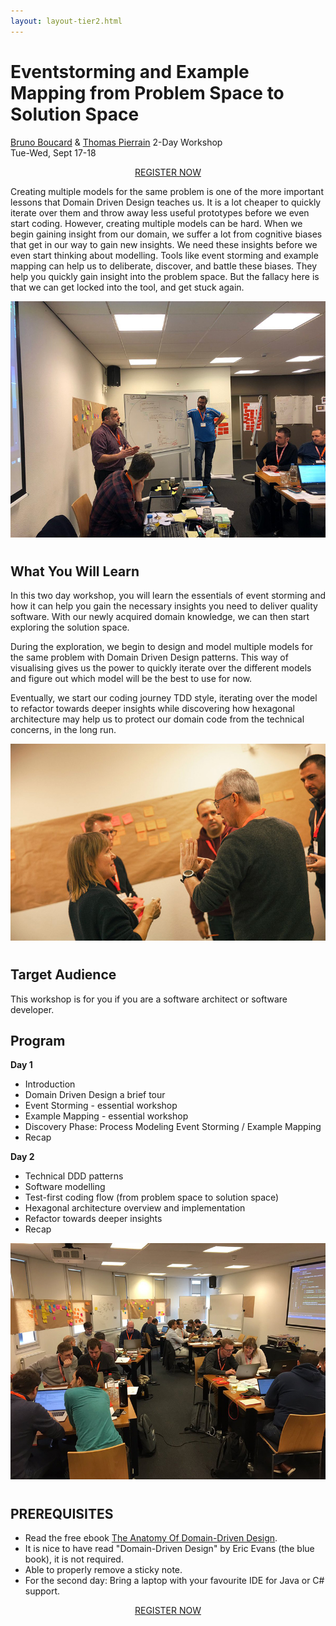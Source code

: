 ```yaml
---
layout: layout-tier2.html
---
```

<div class="container section workshop-single-page">
    <div class="row">
      <div class="col-xs-12 col-sm-2">
            <div class="speaker-container">
                <div class="co-workshop-img bruno-and-thomas no-hover"></div>
                </div>
            </div>
            <div class="col-xs-12 col-sm-8 content">
                <h1 class="section-header">Eventstorming and Example Mapping from Problem Space to Solution Space</h1>
                <p><span class="speaker-name"><a href="../speakers/bruno-boucard.html">Bruno Boucard</a> &amp; <a href="../speakers/thomas-pierrain.html">Thomas Pierrain</a></span>
                <span class="duration">2-Day Workshop<br>Tue-Wed, Sept 17-18</span></p>
                <div class="col-xs-12" align="center">
                    <a class="btn" href="https://ti.to/EDDD/explore-ddd-2019/with/iaubrxcptna,wjyi0g2putm,jorx6xautb0,mfgdzk32s6e">REGISTER NOW</a>
                </div>
                <p>Creating multiple models for the same problem is one of the more important lessons that Domain Driven Design teaches us. It is a lot cheaper to quickly iterate over them and throw away less useful prototypes before we even start coding. However, creating multiple models can be hard. When we begin gaining insight from our domain, we suffer a lot from cognitive biases that get in our way to gain new insights. We need these insights before we even start thinking about modelling. Tools like event storming and example mapping can help us to deliberate, discover, and battle these biases. They help you quickly gain insight into the problem space. But the fallacy here is that we can get locked into the tool, and get stuck again.</p>
                <img src="../img/workshop/Workshop-Bruno-Thomas-2.jpg" class="speaker--workshop-content-img" alt="" style="margin-bottom: 10px">
                <h2 class="speaker-subheader">What You Will Learn</h2>
                <p>In this two day workshop, you will learn the essentials of event storming and how it can help you gain the necessary insights you need to deliver quality software. With our newly acquired domain knowledge, we can then start exploring the solution space.</p>
                <p>During the exploration, we begin to design and model multiple models for the same problem with Domain Driven Design patterns. This way of visualising gives us the power to quickly iterate over the different models and figure out which model will be the best to use for now.</p>
                <p>Eventually, we start our coding journey TDD style, iterating over the model to refactor towards deeper insights while discovering how hexagonal architecture may help us to protect our domain code from the technical concerns, in the long run.</p>
                <img src="../img/workshop/Workshop-Bruno-Thomas-3.jpg" class="speaker--workshop-content-img" alt="" style="margin-bottom: 10px">
                <h2 class="speaker-subheader">Target Audience</h2>
                <p>This workshop is for you if you are a software architect or software developer.</p>
                <h2 class="speaker-subheader">Program</h2>
                <p><strong>Day 1</strong></p>
                <ul>
                    <li>Introduction</li>
                    <li>Domain Driven Design a brief tour</li>
                    <li>Event Storming - essential workshop</li>
                    <li>Example Mapping - essential workshop</li>
                    <li>Discovery Phase: Process Modeling Event Storming / Example Mapping</li>
                    <li>Recap</li>
                </ul>
                <p><strong>Day 2</strong></p>
                <ul>
                    <li>Technical DDD patterns</li>
                    <li>Software modelling</li>
                    <li>Test-first coding flow (from problem space to solution space)</li>
                    <li>Hexagonal architecture overview and implementation</li>
                    <li>Refactor towards deeper insights</li>
                    <li>Recap</li>
                </ul>
                <img src="../img/workshop/Workshop-Bruno-Thomas-1.jpg" class="speaker--workshop-content-img" alt="" style="margin-bottom: 10px">
                <h2 class="speaker-subheader">PREREQUISITES</h2>
                <ul>
                    <li>Read the free ebook <a href="https://leanpub.com/theanatomyofdomain-drivendesign">The Anatomy Of Domain-Driven Design</a>.</li>
                    <li>It is nice to have read "Domain-Driven Design" by Eric Evans (the blue book), it is not required.</li>
                    <li>Able to properly remove a sticky note.</li>
                    <li>For the second day: Bring a laptop with your favourite IDE for Java or C# support.</li>
                </ul>
                <div class="col-xs-12" align="center">
                    <a class="btn" href="https://ti.to/EDDD/explore-ddd-2019/with/iaubrxcptna,wjyi0g2putm,jorx6xautb0,mfgdzk32s6e">REGISTER NOW</a>
                </div>
            </div>
        </div>
    </div>
</div> <!-- container -->